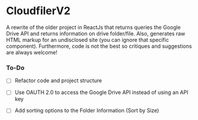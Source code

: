 # CloudfilerV2
A rewrite of the older project in ReactJs that returns queries the Google Drive API and returns information on drive folder/file. Also, generates raw HTML markup for an undisclosed site (you can ignore that specific component). Furthermore, code is not the best so critiques and suggestions are always welcome!

### To-Do
- [ ] Refactor code and project structure
- [ ] Use OAUTH 2.0 to access the Google Drive API instead of using an API key
- [ ] Add sorting options to the Folder Information (Sort by Size)


 
 
